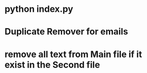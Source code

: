 <!-- run Script -->
# python index.py

<!-- info -->
# Duplicate Remover for emails

<!-- Logic -->
# remove all text from Main file if it exist in the Second file